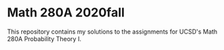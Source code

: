 # Math 280A 2020fall
This repository contains my solutions to the assignments for UCSD's Math 280A Probability Theory I.

